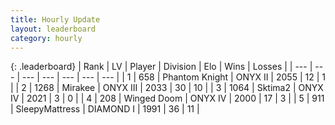 ```yaml
---
title: Hourly Update
layout: leaderboard
category: hourly
---
```


{: .leaderboard}
| Rank | LV | Player | Division | Elo | Wins | Losses |
| --- | --- | --- | --- | --- | --- | --- |
| <span data-change="0">1</span> | 658 | <span title="ID: 742939">Phantom Knight</span> | ONYX II | <span data-change="0">2055</span> | <span data-change="0">12</span> | <span data-change="0">1</span> |
| <span data-change="0">2</span> | 1268 | <span title="ID: 416373">Mirakee</span> | ONYX III | <span data-change="0">2033</span> | <span data-change="0">30</span> | <span data-change="0">10</span> |
| <span data-change="-">3</span> | 1064 | <span title="ID: 402846">Sktima2</span> | ONYX IV | <span data-change="-">2021</span> | <span data-change="-">3</span> | <span data-change="-">0</span> |
| <span data-change="-1">4</span> | 208 | <span title="ID: 744396">Winged Doom</span> | ONYX IV | <span data-change="0">2000</span> | <span data-change="0">17</span> | <span data-change="0">3</span> |
| <span data-change="-1">5</span> | 911 | <span title="ID: 153129">SleepyMattress</span> | DIAMOND I | <span data-change="8">1991</span> | <span data-change="1">36</span> | <span data-change="0">11</span> |